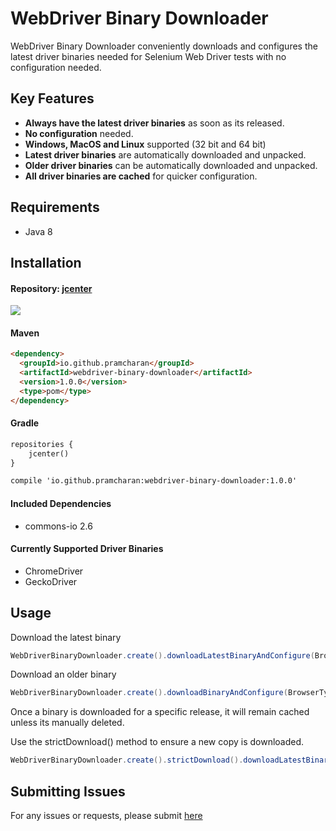 
# WebDriver Binary Downloader #

WebDriver Binary Downloader conveniently downloads and configures the latest driver binaries needed for Selenium Web Driver tests with no configuration needed.

## Key Features
- **Always have the latest driver binaries** as soon as its released.
- **No configuration** needed.
- **Windows, MacOS and Linux** supported (32 bit and 64 bit)
- **Latest driver binaries** are automatically downloaded and unpacked.
- **Older driver binaries** can be automatically downloaded and unpacked.
- **All driver binaries are cached** for quicker configuration.

## Requirements
- Java 8

## Installation

#### Repository: [jcenter](https://bintray.com/bintray/jcenter?filterByPkgName=webdriver-binary-downloader)

<a href='https://bintray.com/prashantr/Courgette-JVM/courgette-jvm?source=watch' alt='Get automatic notifications about new "courgette-jvm" versions'><img src='https://www.bintray.com/docs/images/bintray_badge_color.png'></a>

#### Maven
````markdown
<dependency>
  <groupId>io.github.pramcharan</groupId>
  <artifactId>webdriver-binary-downloader</artifactId>
  <version>1.0.0</version>
  <type>pom</type>
</dependency>
````

#### Gradle
````markdown
repositories {
    jcenter()
}

compile 'io.github.pramcharan:webdriver-binary-downloader:1.0.0'
````

#### Included Dependencies
* commons-io 2.6


#### Currently Supported Driver Binaries
* ChromeDriver
* GeckoDriver


## Usage

Download the latest binary
````java
WebDriverBinaryDownloader.create().downloadLatestBinaryAndConfigure(BrowserType.CHROME);
````

Download an older binary
````java
WebDriverBinaryDownloader.create().downloadBinaryAndConfigure(BrowserType.CHROME, "2.35");
````

Once a binary is downloaded for a specific release, it will remain cached unless its manually deleted. 

Use the strictDownload() method to ensure a new copy is downloaded.
````java
WebDriverBinaryDownloader.create().strictDownload().downloadLatestBinaryAndConfigure(BrowserType.CHROME);
````


## Submitting Issues
For any issues or requests, please submit [here](https://github.com/prashant-ramcharan/courgette-jvm/issues/new)
